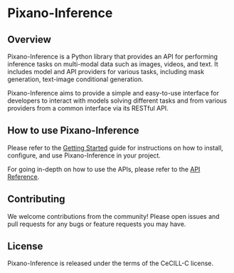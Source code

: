 <!---
# =================================
# Copyright: CEA-LIST/DIASI/SIALV
# Author : pixano@cea.fr
# License: CECILL-C
# =================================
--->

# Pixano-Inference

## Overview

Pixano-Inference is a Python library that provides an API for performing inference tasks on multi-modal data such as images, videos, and text. It includes model and API providers for various tasks, including mask generation, text-image conditional generation.

Pixano-Inference aims to provide a simple and easy-to-use interface for developers to interact with models solving different tasks and from various providers from a common interface via its RESTful API.

## How to use Pixano-Inference

Please refer to the [Getting Started](./getting_started/index.md) guide for instructions on how to install, configure, and use Pixano-Inference in your project.

For going in-depth on how to use the APIs, please refer to the [API Reference](../api_reference/index.md).

## Contributing

We welcome contributions from the community! Please open issues and pull requests for any bugs or feature requests you may have.

## License

Pixano-Inference is released under the terms of the CeCILL-C license.
